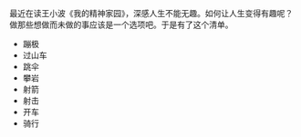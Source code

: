 最近在读王小波《我的精神家园》，深感人生不能无趣。如何让人生变得有趣呢？做那些想做而未做的事应该是一个选项吧。于是有了这个清单。
* 蹦极
* 过山车
* 跳伞
* 攀岩
* 射箭
* 射击
* 开车
* 骑行
